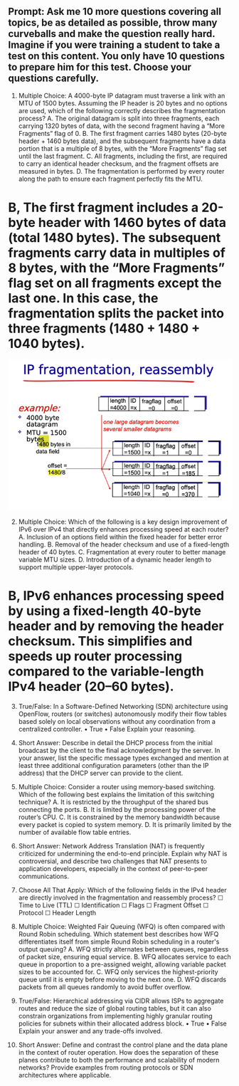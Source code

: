 ## Prompt: Ask me 10 more questions covering all topics, be as detailed as possible, throw many curveballs and make the question really hard. Imagine if you were training a student to take a test on this content. You only have 10 questions to prepare him for this test. Choose your questions carefully. 

1. Multiple Choice:
A 4000-byte IP datagram must traverse a link with an MTU of 1500 bytes. Assuming the IP header is 20 bytes and no options are used, which of the following correctly describes the fragmentation process?
A. The original datagram is split into three fragments, each carrying 1320 bytes of data, with the second fragment having a “More Fragments” flag of 0.
B. The first fragment carries 1480 bytes (20-byte header + 1460 bytes data), and the subsequent fragments have a data portion that is a multiple of 8 bytes, with the “More Fragments” flag set until the last fragment.
C. All fragments, including the first, are required to carry an identical header checksum, and the fragment offsets are measured in bytes.
D. The fragmentation is performed by every router along the path to ensure each fragment perfectly fits the MTU.

# B, The first fragment includes a 20-byte header with 1460 bytes of data (total 1480 bytes). The subsequent fragments carry data in multiples of 8 bytes, with the “More Fragments” flag set on all fragments except the last one. In this case, the fragmentation splits the packet into three fragments (1480 + 1480 + 1040 bytes).
![Example pic](1.png)

2. Multiple Choice:
Which of the following is a key design improvement of IPv6 over IPv4 that directly enhances processing speed at each router?
A. Inclusion of an options field within the fixed header for better error handling.
B. Removal of the header checksum and use of a fixed-length header of 40 bytes.
C. Fragmentation at every router to better manage variable MTU sizes.
D. Introduction of a dynamic header length to support multiple upper-layer protocols.

# B, IPv6 enhances processing speed by using a fixed-length 40-byte header and by removing the header checksum. This simplifies and speeds up router processing compared to the variable-length IPv4 header (20–60 bytes).

3. True/False:
In a Software-Defined Networking (SDN) architecture using OpenFlow, routers (or switches) autonomously modify their flow tables based solely on local observations without any coordination from a centralized controller.
• True
• False
Explain your reasoning.

4. Short Answer:
Describe in detail the DHCP process from the initial broadcast by the client to the final acknowledgment by the server. In your answer, list the specific message types exchanged and mention at least three additional configuration parameters (other than the IP address) that the DHCP server can provide to the client.

5. Multiple Choice:
Consider a router using memory-based switching. Which of the following best explains the limitation of this switching technique?
A. It is restricted by the throughput of the shared bus connecting the ports.
B. It is limited by the processing power of the router’s CPU.
C. It is constrained by the memory bandwidth because every packet is copied to system memory.
D. It is primarily limited by the number of available flow table entries.

6. Short Answer:
Network Address Translation (NAT) is frequently criticized for undermining the end-to-end principle. Explain why NAT is controversial, and describe two challenges that NAT presents to application developers, especially in the context of peer-to-peer communications.

7. Choose All That Apply:
Which of the following fields in the IPv4 header are directly involved in the fragmentation and reassembly process?
☐ Time to Live (TTL)
☐ Identification
☐ Flags
☐ Fragment Offset
☐ Protocol
☐ Header Length

8. Multiple Choice:
Weighted Fair Queuing (WFQ) is often compared with Round Robin scheduling. Which statement best describes how WFQ differentiates itself from simple Round Robin scheduling in a router's output queuing?
A. WFQ strictly alternates between queues, regardless of packet size, ensuring equal service.
B. WFQ allocates service to each queue in proportion to a pre-assigned weight, allowing variable packet sizes to be accounted for.
C. WFQ only services the highest-priority queue until it is empty before moving to the next one.
D. WFQ discards packets from all queues randomly to avoid buffer overflow.

9. True/False:
Hierarchical addressing via CIDR allows ISPs to aggregate routes and reduce the size of global routing tables, but it can also constrain organizations from implementing highly granular routing policies for subnets within their allocated address block.
• True
• False
Explain your answer and any trade-offs involved.

10. Short Answer:
Define and contrast the control plane and the data plane in the context of router operation. How does the separation of these planes contribute to both the performance and scalability of modern networks? Provide examples from routing protocols or SDN architectures where applicable.

